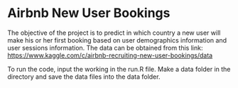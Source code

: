 # Airbnb New User Bookings
The objective of the project is to predict in which country a new user will make his or her first booking based on user demographics information and user sessions information.  The data can be obtained from this link: https://www.kaggle.com/c/airbnb-recruiting-new-user-bookings/data

To run the code, input the working in the run.R file.  Make a data folder in the directory and save the data files into the data folder.


